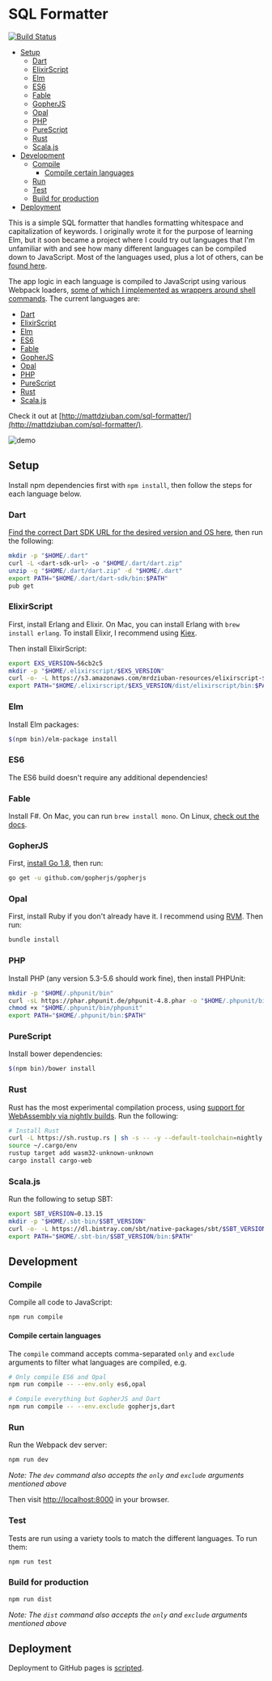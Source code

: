 # SQL Formatter

[![Build Status](https://travis-ci.org/mrdziuban/sql-formatter.svg?branch=master)](https://travis-ci.org/mrdziuban/sql-formatter)

<!-- START doctoc generated TOC please keep comment here to allow auto update -->
<!-- DON'T EDIT THIS SECTION, INSTEAD RE-RUN doctoc TO UPDATE -->


- [Setup](#setup)
  - [Dart](#dart)
  - [ElixirScript](#elixirscript)
  - [Elm](#elm)
  - [ES6](#es6)
  - [Fable](#fable)
  - [GopherJS](#gopherjs)
  - [Opal](#opal)
  - [PHP](#php)
  - [PureScript](#purescript)
  - [Rust](#rust)
  - [Scala.js](#scalajs)
- [Development](#development)
  - [Compile](#compile)
    - [Compile certain languages](#compile-certain-languages)
  - [Run](#run)
  - [Test](#test)
  - [Build for production](#build-for-production)
- [Deployment](#deployment)

<!-- END doctoc generated TOC please keep comment here to allow auto update -->

This is a simple SQL formatter that handles formatting whitespace and capitalization of keywords. I originally wrote
it for the purpose of learning Elm, but it soon became a project where I could try out languages that I'm
unfamiliar with and see how many different languages can be compiled down to JavaScript. Most of the languages used,
plus a lot of others, can be
[found here](https://github.com/jashkenas/coffeescript/wiki/list-of-languages-that-compile-to-js).

The app logic in each language is compiled to JavaScript using various Webpack loaders,
[some of which I implemented as wrappers around shell commands](https://github.com/mrdziuban?utf8=%E2%9C%93&tab=repositories&q=-loader&type=&language=).
The current languages are:

- [Dart](#dart)
- [ElixirScript](#elixirscript)
- [Elm](#elm)
- [ES6](#es6)
- [Fable](#fable)
- [GopherJS](#gopherjs)
- [Opal](#opal)
- [PHP](#php)
- [PureScript](#purescript)
- [Rust](#rust)
- [Scala.js](#scalajs)

Check it out at [http://mattdziuban.com/sql-formatter/](http://mattdziuban.com/sql-formatter/).

![demo](https://cloud.githubusercontent.com/assets/4718399/22834351/d7d838ee-ef82-11e6-8556-ef36db229229.gif)

## Setup

Install npm dependencies first with `npm install`, then follow the steps for each language below.

### Dart

[Find the correct Dart SDK URL for the desired version and OS here](https://www.dartlang.org/install/archive),
then run the following:

```bash
mkdir -p "$HOME/.dart"
curl -L <dart-sdk-url> -o "$HOME/.dart/dart.zip"
unzip -q "$HOME/.dart/dart.zip" -d "$HOME/.dart"
export PATH="$HOME/.dart/dart-sdk/bin:$PATH"
pub get
```

### ElixirScript

First, install Erlang and Elixir. On Mac, you can install Erlang with `brew install erlang`. To install Elixir, I
recommend using [Kiex](https://github.com/taylor/kiex).

Then install ElixirScript:

```bash
export EXS_VERSION=56cb2c5
mkdir -p "$HOME/.elixirscript/$EXS_VERSION"
curl -o- -L https://s3.amazonaws.com/mrdziuban-resources/elixirscript-$EXS_VERSION.tar.gz -o "$HOME/.elixirscript/elixirscript-$EXS_VERSION.tar.gz" | tar xvzf - -C "$HOME/.elixirscript/$EXS_VERSION"
export PATH="$HOME/.elixirscript/$EXS_VERSION/dist/elixirscript/bin:$PATH"
```

### Elm

Install Elm packages:

```bash
$(npm bin)/elm-package install
```

### ES6

The ES6 build doesn't require any additional dependencies!

### Fable

Install F#. On Mac, you can run `brew install mono`. On Linux, [check out the docs](http://fsharp.org/use/linux/).

### GopherJS

First, [install Go 1.8](https://golang.org/dl/), then run:

```bash
go get -u github.com/gopherjs/gopherjs
```

### Opal

First, install Ruby if you don't already have it. I recommend using [RVM](https://rvm.io/). Then run:

```bash
bundle install
```

### PHP

Install PHP (any version 5.3-5.6 should work fine), then install PHPUnit:

```bash
mkdir -p "$HOME/.phpunit/bin"
curl -sL https://phar.phpunit.de/phpunit-4.8.phar -o "$HOME/.phpunit/bin/phpunit"
chmod +x "$HOME/.phpunit/bin/phpunit"
export PATH="$HOME/.phpunit/bin:$PATH"
```

### PureScript

Install bower dependencies:

```bash
$(npm bin)/bower install
```

### Rust

Rust has the most experimental compilation process, using
[support for WebAssembly via nightly builds](https://www.hellorust.com/news/native-wasm-target.html). Run the following:

```bash
# Install Rust
curl -L https://sh.rustup.rs | sh -s -- -y --default-toolchain=nightly
source ~/.cargo/env
rustup target add wasm32-unknown-unknown
cargo install cargo-web
```

### Scala.js

Run the following to setup SBT:

```bash
export SBT_VERSION=0.13.15
mkdir -p "$HOME/.sbt-bin/$SBT_VERSION"
curl -o- -L https://dl.bintray.com/sbt/native-packages/sbt/$SBT_VERSION/sbt-$SBT_VERSION.tgz | tar xvzf - -C "$HOME/.sbt-bin/$SBT_VERSION" --strip-components 1
export PATH="$HOME/.sbt-bin/$SBT_VERSION/bin:$PATH"
```

## Development

### Compile

Compile all code to JavaScript:

```bash
npm run compile
```

#### Compile certain languages

The `compile` command accepts comma-separated `only` and `exclude` arguments to filter what languages are compiled,
e.g.

```bash
# Only compile ES6 and Opal
npm run compile -- --env.only es6,opal

# Compile everything but GopherJS and Dart
npm run compile -- --env.exclude gopherjs,dart
```

### Run

Run the Webpack dev server:

```bash
npm run dev
```

*Note: The `dev` command also accepts the `only` and `exclude` arguments mentioned above*

Then visit [http://localhost:8000](http://localhost:8000) in your browser.

### Test

Tests are run using a variety tools to match the different languages. To run them:

```bash
npm run test
```

### Build for production

```bash
npm run dist
```

*Note: The `dist` command also accepts the `only` and `exclude` arguments mentioned above*

## Deployment

Deployment to GitHub pages is [scripted](bin/deploy).
